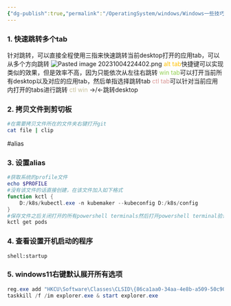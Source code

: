 ```yaml
---
{"dg-publish":true,"permalink":"/OperatingSystem/windows/Windows一些技巧/","noteIcon":"3"}
---
```


### 1. 快速跳转多个tab
针对跳转，可以直接全程使用三指来快速跳转当前desktop打开的应用tab，可以从多个方向跳转
![Pasted image 20231004224402.png](/img/user/pics/Pasted%20image%2020231004224402.png)
<font color="#ffc000">alt tab</font>快捷键可以实现类似的效果，但是效率不高，因为只能依次从左往右跳转
<font color="#92d050">win tab</font>可以打开当前所有desktop以及对应的应用tab，然后单指选择跳转tab
<font color="#d99694">ctl tab</font>可以针对当前应用内打开的tabs进行跳转
<font color="#c4bd97">ctl win</font> ->/<-跳转desktop
### 2.  拷贝文件到剪切板
```bash
#在需要拷贝文件所在的文件夹右键打开git
cat file | clip
```
#alias
### 3. 设置alias
```powershell
#获取系统的profile文件
echo $PROFILE
#没有该文件的话直接创建，在该文件加入如下格式
function kctl {
	D:/k8s/kubectl.exe -n kubemaker --kubeconfig D:/k8s/config
}
#保存文件之后关闭打开的所有powershell terminals然后打开powershell terminal验证是否生效
kctl get pods

```

### 4. 查看设置开机启动的程序
```
shell:startup
```
### 5. windows11右键默认展开所有选项

```powershell
reg.exe add "HKCU\Software\Classes\CLSID\{86ca1aa0-34aa-4e8b-a509-50c905bae2a2}\InprocServer32" /f /ve 
taskkill /f /im explorer.exe & start explorer.exe
```
